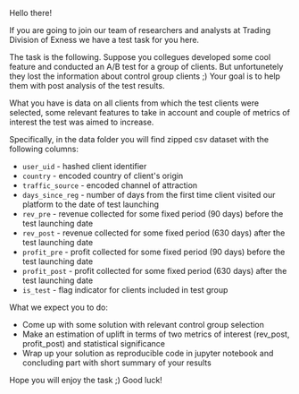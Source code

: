 Hello there!

If you are going to join our team of researchers and analysts at Trading Division of Exness we have a test task for you here.

The task is the following. Suppose you collegues developed some cool feature and conducted an A/B test for a group of clients. But unfortunetely they lost the information about control group clients ;) Your goal is to help them with post analysis of the test results. 

What you have is data on all clients from which the test clients were selected, some relevant features to take in account and couple of metrics of interest the test was aimed to increase.

Specifically, in the data folder you will find zipped csv dataset with the following columns:
* `user_uid` - hashed client identifier
* `country` - encoded country of client's origin
* `traffic_source` - encoded channel of attraction
* `days_since_reg` - number of days from the first time client visited our platform to the date of test launching
* `rev_pre` - revenue collected for some fixed period (90 days) before the test launching date
* `rev_post` - revenue collected for some fixed period (630 days) after the test launching date
* `profit_pre` - profit collected for some fixed period (90 days) before the test launching date
* `profit_post` - profit collected for some fixed period (630 days) after the test launching date
* `is_test` - flag indicator for clients included in test group 

What we expect you to do: 
* Come up with some solution with relevant control group selection
* Make an estimation of uplift in terms of two metrics of interest (rev_post, profit_post) and statistical significance 
* Wrap up your solution as reproducible code in jupyter notebook and concluding part with short summary of your results

Hope you will enjoy the task ;) 
Good luck!


